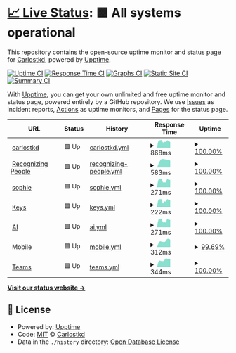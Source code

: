 # [📈 Live Status](https://carlostkd.ch): <!--live status--> **🟩 All systems operational**

This repository contains the open-source uptime monitor and status page for [Carlostkd](https://carlostkd.ch), powered by [Upptime](https://github.com/upptime/upptime).

[![Uptime CI](https://github.com/carlostkd/status/workflows/Uptime%20CI/badge.svg)](https://github.com/carlostkd/status/actions?query=workflow%3A%22Uptime+CI%22)
[![Response Time CI](https://github.com/carlostkd/status/workflows/Response%20Time%20CI/badge.svg)](https://github.com/carlostkd/status/actions?query=workflow%3A%22Response+Time+CI%22)
[![Graphs CI](https://github.com/carlostkd/status/workflows/Graphs%20CI/badge.svg)](https://github.com/carlostkd/status/actions?query=workflow%3A%22Graphs+CI%22)
[![Static Site CI](https://github.com/carlostkd/status/workflows/Static%20Site%20CI/badge.svg)](https://github.com/carlostkd/status/actions?query=workflow%3A%22Static+Site+CI%22)
[![Summary CI](https://github.com/carlostkd/status/workflows/Summary%20CI/badge.svg)](https://github.com/carlostkd/status/actions?query=workflow%3A%22Summary+CI%22)

With [Upptime](https://upptime.js.org), you can get your own unlimited and free uptime monitor and status page, powered entirely by a GitHub repository. We use [Issues](https://github.com/carlostkd/status/issues) as incident reports, [Actions](https://github.com/carlostkd/status/actions) as uptime monitors, and [Pages](https://carlostkd.ch) for the status page.

<!--start: status pages-->
<!-- This summary is generated by Upptime (https://github.com/upptime/upptime) -->
<!-- Do not edit this manually, your changes will be overwritten -->
<!-- prettier-ignore -->
| URL | Status | History | Response Time | Uptime |
| --- | ------ | ------- | ------------- | ------ |
| <img alt="" src="https://favicons.githubusercontent.com/carlostkd.ch" height="13"> [carlostkd](https://carlostkd.ch) | 🟩 Up | [carlostkd.yml](https://github.com/carlostkd/status/commits/HEAD/history/carlostkd.yml) | <details><summary><img alt="Response time graph" src="./graphs/carlostkd/response-time-week.png" height="20"> 868ms</summary><br><a href="https://carlostkd.github.io/status/history/carlostkd"><img alt="Response time 868" src="https://img.shields.io/endpoint?url=https%3A%2F%2Fraw.githubusercontent.com%2Fcarlostkd%2Fstatus%2FHEAD%2Fapi%2Fcarlostkd%2Fresponse-time.json"></a><br><a href="https://carlostkd.github.io/status/history/carlostkd"><img alt="24-hour response time 868" src="https://img.shields.io/endpoint?url=https%3A%2F%2Fraw.githubusercontent.com%2Fcarlostkd%2Fstatus%2FHEAD%2Fapi%2Fcarlostkd%2Fresponse-time-day.json"></a><br><a href="https://carlostkd.github.io/status/history/carlostkd"><img alt="7-day response time 868" src="https://img.shields.io/endpoint?url=https%3A%2F%2Fraw.githubusercontent.com%2Fcarlostkd%2Fstatus%2FHEAD%2Fapi%2Fcarlostkd%2Fresponse-time-week.json"></a><br><a href="https://carlostkd.github.io/status/history/carlostkd"><img alt="30-day response time 868" src="https://img.shields.io/endpoint?url=https%3A%2F%2Fraw.githubusercontent.com%2Fcarlostkd%2Fstatus%2FHEAD%2Fapi%2Fcarlostkd%2Fresponse-time-month.json"></a><br><a href="https://carlostkd.github.io/status/history/carlostkd"><img alt="1-year response time 868" src="https://img.shields.io/endpoint?url=https%3A%2F%2Fraw.githubusercontent.com%2Fcarlostkd%2Fstatus%2FHEAD%2Fapi%2Fcarlostkd%2Fresponse-time-year.json"></a></details> | <details><summary><a href="https://carlostkd.github.io/status/history/carlostkd">100.00%</a></summary><a href="https://carlostkd.github.io/status/history/carlostkd"><img alt="All-time uptime 100.00%" src="https://img.shields.io/endpoint?url=https%3A%2F%2Fraw.githubusercontent.com%2Fcarlostkd%2Fstatus%2FHEAD%2Fapi%2Fcarlostkd%2Fuptime.json"></a><br><a href="https://carlostkd.github.io/status/history/carlostkd"><img alt="24-hour uptime 100.00%" src="https://img.shields.io/endpoint?url=https%3A%2F%2Fraw.githubusercontent.com%2Fcarlostkd%2Fstatus%2FHEAD%2Fapi%2Fcarlostkd%2Fuptime-day.json"></a><br><a href="https://carlostkd.github.io/status/history/carlostkd"><img alt="7-day uptime 100.00%" src="https://img.shields.io/endpoint?url=https%3A%2F%2Fraw.githubusercontent.com%2Fcarlostkd%2Fstatus%2FHEAD%2Fapi%2Fcarlostkd%2Fuptime-week.json"></a><br><a href="https://carlostkd.github.io/status/history/carlostkd"><img alt="30-day uptime 100.00%" src="https://img.shields.io/endpoint?url=https%3A%2F%2Fraw.githubusercontent.com%2Fcarlostkd%2Fstatus%2FHEAD%2Fapi%2Fcarlostkd%2Fuptime-month.json"></a><br><a href="https://carlostkd.github.io/status/history/carlostkd"><img alt="1-year uptime 100.00%" src="https://img.shields.io/endpoint?url=https%3A%2F%2Fraw.githubusercontent.com%2Fcarlostkd%2Fstatus%2FHEAD%2Fapi%2Fcarlostkd%2Fuptime-year.json"></a></details>
| <img alt="" src="https://favicons.githubusercontent.com/mail.protonmail.com" height="13"> [Recognizing People](https://mail.protonmail.com) | 🟩 Up | [recognizing-people.yml](https://github.com/carlostkd/status/commits/HEAD/history/recognizing-people.yml) | <details><summary><img alt="Response time graph" src="./graphs/recognizing-people/response-time-week.png" height="20"> 583ms</summary><br><a href="https://carlostkd.github.io/status/history/recognizing-people"><img alt="Response time 583" src="https://img.shields.io/endpoint?url=https%3A%2F%2Fraw.githubusercontent.com%2Fcarlostkd%2Fstatus%2FHEAD%2Fapi%2Frecognizing-people%2Fresponse-time.json"></a><br><a href="https://carlostkd.github.io/status/history/recognizing-people"><img alt="24-hour response time 583" src="https://img.shields.io/endpoint?url=https%3A%2F%2Fraw.githubusercontent.com%2Fcarlostkd%2Fstatus%2FHEAD%2Fapi%2Frecognizing-people%2Fresponse-time-day.json"></a><br><a href="https://carlostkd.github.io/status/history/recognizing-people"><img alt="7-day response time 583" src="https://img.shields.io/endpoint?url=https%3A%2F%2Fraw.githubusercontent.com%2Fcarlostkd%2Fstatus%2FHEAD%2Fapi%2Frecognizing-people%2Fresponse-time-week.json"></a><br><a href="https://carlostkd.github.io/status/history/recognizing-people"><img alt="30-day response time 583" src="https://img.shields.io/endpoint?url=https%3A%2F%2Fraw.githubusercontent.com%2Fcarlostkd%2Fstatus%2FHEAD%2Fapi%2Frecognizing-people%2Fresponse-time-month.json"></a><br><a href="https://carlostkd.github.io/status/history/recognizing-people"><img alt="1-year response time 583" src="https://img.shields.io/endpoint?url=https%3A%2F%2Fraw.githubusercontent.com%2Fcarlostkd%2Fstatus%2FHEAD%2Fapi%2Frecognizing-people%2Fresponse-time-year.json"></a></details> | <details><summary><a href="https://carlostkd.github.io/status/history/recognizing-people">100.00%</a></summary><a href="https://carlostkd.github.io/status/history/recognizing-people"><img alt="All-time uptime 100.00%" src="https://img.shields.io/endpoint?url=https%3A%2F%2Fraw.githubusercontent.com%2Fcarlostkd%2Fstatus%2FHEAD%2Fapi%2Frecognizing-people%2Fuptime.json"></a><br><a href="https://carlostkd.github.io/status/history/recognizing-people"><img alt="24-hour uptime 100.00%" src="https://img.shields.io/endpoint?url=https%3A%2F%2Fraw.githubusercontent.com%2Fcarlostkd%2Fstatus%2FHEAD%2Fapi%2Frecognizing-people%2Fuptime-day.json"></a><br><a href="https://carlostkd.github.io/status/history/recognizing-people"><img alt="7-day uptime 100.00%" src="https://img.shields.io/endpoint?url=https%3A%2F%2Fraw.githubusercontent.com%2Fcarlostkd%2Fstatus%2FHEAD%2Fapi%2Frecognizing-people%2Fuptime-week.json"></a><br><a href="https://carlostkd.github.io/status/history/recognizing-people"><img alt="30-day uptime 100.00%" src="https://img.shields.io/endpoint?url=https%3A%2F%2Fraw.githubusercontent.com%2Fcarlostkd%2Fstatus%2FHEAD%2Fapi%2Frecognizing-people%2Fuptime-month.json"></a><br><a href="https://carlostkd.github.io/status/history/recognizing-people"><img alt="1-year uptime 100.00%" src="https://img.shields.io/endpoint?url=https%3A%2F%2Fraw.githubusercontent.com%2Fcarlostkd%2Fstatus%2FHEAD%2Fapi%2Frecognizing-people%2Fuptime-year.json"></a></details>
| <img alt="" src="https://favicons.githubusercontent.com/carlostkd.ch" height="13"> [sophie](https://carlostkd.ch/sophie) | 🟩 Up | [sophie.yml](https://github.com/carlostkd/status/commits/HEAD/history/sophie.yml) | <details><summary><img alt="Response time graph" src="./graphs/sophie/response-time-week.png" height="20"> 271ms</summary><br><a href="https://carlostkd.github.io/status/history/sophie"><img alt="Response time 271" src="https://img.shields.io/endpoint?url=https%3A%2F%2Fraw.githubusercontent.com%2Fcarlostkd%2Fstatus%2FHEAD%2Fapi%2Fsophie%2Fresponse-time.json"></a><br><a href="https://carlostkd.github.io/status/history/sophie"><img alt="24-hour response time 271" src="https://img.shields.io/endpoint?url=https%3A%2F%2Fraw.githubusercontent.com%2Fcarlostkd%2Fstatus%2FHEAD%2Fapi%2Fsophie%2Fresponse-time-day.json"></a><br><a href="https://carlostkd.github.io/status/history/sophie"><img alt="7-day response time 271" src="https://img.shields.io/endpoint?url=https%3A%2F%2Fraw.githubusercontent.com%2Fcarlostkd%2Fstatus%2FHEAD%2Fapi%2Fsophie%2Fresponse-time-week.json"></a><br><a href="https://carlostkd.github.io/status/history/sophie"><img alt="30-day response time 271" src="https://img.shields.io/endpoint?url=https%3A%2F%2Fraw.githubusercontent.com%2Fcarlostkd%2Fstatus%2FHEAD%2Fapi%2Fsophie%2Fresponse-time-month.json"></a><br><a href="https://carlostkd.github.io/status/history/sophie"><img alt="1-year response time 271" src="https://img.shields.io/endpoint?url=https%3A%2F%2Fraw.githubusercontent.com%2Fcarlostkd%2Fstatus%2FHEAD%2Fapi%2Fsophie%2Fresponse-time-year.json"></a></details> | <details><summary><a href="https://carlostkd.github.io/status/history/sophie">100.00%</a></summary><a href="https://carlostkd.github.io/status/history/sophie"><img alt="All-time uptime 100.00%" src="https://img.shields.io/endpoint?url=https%3A%2F%2Fraw.githubusercontent.com%2Fcarlostkd%2Fstatus%2FHEAD%2Fapi%2Fsophie%2Fuptime.json"></a><br><a href="https://carlostkd.github.io/status/history/sophie"><img alt="24-hour uptime 100.00%" src="https://img.shields.io/endpoint?url=https%3A%2F%2Fraw.githubusercontent.com%2Fcarlostkd%2Fstatus%2FHEAD%2Fapi%2Fsophie%2Fuptime-day.json"></a><br><a href="https://carlostkd.github.io/status/history/sophie"><img alt="7-day uptime 100.00%" src="https://img.shields.io/endpoint?url=https%3A%2F%2Fraw.githubusercontent.com%2Fcarlostkd%2Fstatus%2FHEAD%2Fapi%2Fsophie%2Fuptime-week.json"></a><br><a href="https://carlostkd.github.io/status/history/sophie"><img alt="30-day uptime 100.00%" src="https://img.shields.io/endpoint?url=https%3A%2F%2Fraw.githubusercontent.com%2Fcarlostkd%2Fstatus%2FHEAD%2Fapi%2Fsophie%2Fuptime-month.json"></a><br><a href="https://carlostkd.github.io/status/history/sophie"><img alt="1-year uptime 100.00%" src="https://img.shields.io/endpoint?url=https%3A%2F%2Fraw.githubusercontent.com%2Fcarlostkd%2Fstatus%2FHEAD%2Fapi%2Fsophie%2Fuptime-year.json"></a></details>
| <img alt="" src="https://favicons.githubusercontent.com/carlostkd.ch" height="13"> [Keys](https://carlostkd.ch/cloud/search.php) | 🟩 Up | [keys.yml](https://github.com/carlostkd/status/commits/HEAD/history/keys.yml) | <details><summary><img alt="Response time graph" src="./graphs/keys/response-time-week.png" height="20"> 222ms</summary><br><a href="https://carlostkd.github.io/status/history/keys"><img alt="Response time 222" src="https://img.shields.io/endpoint?url=https%3A%2F%2Fraw.githubusercontent.com%2Fcarlostkd%2Fstatus%2FHEAD%2Fapi%2Fkeys%2Fresponse-time.json"></a><br><a href="https://carlostkd.github.io/status/history/keys"><img alt="24-hour response time 222" src="https://img.shields.io/endpoint?url=https%3A%2F%2Fraw.githubusercontent.com%2Fcarlostkd%2Fstatus%2FHEAD%2Fapi%2Fkeys%2Fresponse-time-day.json"></a><br><a href="https://carlostkd.github.io/status/history/keys"><img alt="7-day response time 222" src="https://img.shields.io/endpoint?url=https%3A%2F%2Fraw.githubusercontent.com%2Fcarlostkd%2Fstatus%2FHEAD%2Fapi%2Fkeys%2Fresponse-time-week.json"></a><br><a href="https://carlostkd.github.io/status/history/keys"><img alt="30-day response time 222" src="https://img.shields.io/endpoint?url=https%3A%2F%2Fraw.githubusercontent.com%2Fcarlostkd%2Fstatus%2FHEAD%2Fapi%2Fkeys%2Fresponse-time-month.json"></a><br><a href="https://carlostkd.github.io/status/history/keys"><img alt="1-year response time 222" src="https://img.shields.io/endpoint?url=https%3A%2F%2Fraw.githubusercontent.com%2Fcarlostkd%2Fstatus%2FHEAD%2Fapi%2Fkeys%2Fresponse-time-year.json"></a></details> | <details><summary><a href="https://carlostkd.github.io/status/history/keys">100.00%</a></summary><a href="https://carlostkd.github.io/status/history/keys"><img alt="All-time uptime 100.00%" src="https://img.shields.io/endpoint?url=https%3A%2F%2Fraw.githubusercontent.com%2Fcarlostkd%2Fstatus%2FHEAD%2Fapi%2Fkeys%2Fuptime.json"></a><br><a href="https://carlostkd.github.io/status/history/keys"><img alt="24-hour uptime 100.00%" src="https://img.shields.io/endpoint?url=https%3A%2F%2Fraw.githubusercontent.com%2Fcarlostkd%2Fstatus%2FHEAD%2Fapi%2Fkeys%2Fuptime-day.json"></a><br><a href="https://carlostkd.github.io/status/history/keys"><img alt="7-day uptime 100.00%" src="https://img.shields.io/endpoint?url=https%3A%2F%2Fraw.githubusercontent.com%2Fcarlostkd%2Fstatus%2FHEAD%2Fapi%2Fkeys%2Fuptime-week.json"></a><br><a href="https://carlostkd.github.io/status/history/keys"><img alt="30-day uptime 100.00%" src="https://img.shields.io/endpoint?url=https%3A%2F%2Fraw.githubusercontent.com%2Fcarlostkd%2Fstatus%2FHEAD%2Fapi%2Fkeys%2Fuptime-month.json"></a><br><a href="https://carlostkd.github.io/status/history/keys"><img alt="1-year uptime 100.00%" src="https://img.shields.io/endpoint?url=https%3A%2F%2Fraw.githubusercontent.com%2Fcarlostkd%2Fstatus%2FHEAD%2Fapi%2Fkeys%2Fuptime-year.json"></a></details>
| <img alt="" src="https://favicons.githubusercontent.com/carlostkd.ch" height="13"> [AI](https://carlostkd.ch/AI) | 🟩 Up | [ai.yml](https://github.com/carlostkd/status/commits/HEAD/history/ai.yml) | <details><summary><img alt="Response time graph" src="./graphs/ai/response-time-week.png" height="20"> 271ms</summary><br><a href="https://carlostkd.github.io/status/history/ai"><img alt="Response time 271" src="https://img.shields.io/endpoint?url=https%3A%2F%2Fraw.githubusercontent.com%2Fcarlostkd%2Fstatus%2FHEAD%2Fapi%2Fai%2Fresponse-time.json"></a><br><a href="https://carlostkd.github.io/status/history/ai"><img alt="24-hour response time 271" src="https://img.shields.io/endpoint?url=https%3A%2F%2Fraw.githubusercontent.com%2Fcarlostkd%2Fstatus%2FHEAD%2Fapi%2Fai%2Fresponse-time-day.json"></a><br><a href="https://carlostkd.github.io/status/history/ai"><img alt="7-day response time 271" src="https://img.shields.io/endpoint?url=https%3A%2F%2Fraw.githubusercontent.com%2Fcarlostkd%2Fstatus%2FHEAD%2Fapi%2Fai%2Fresponse-time-week.json"></a><br><a href="https://carlostkd.github.io/status/history/ai"><img alt="30-day response time 271" src="https://img.shields.io/endpoint?url=https%3A%2F%2Fraw.githubusercontent.com%2Fcarlostkd%2Fstatus%2FHEAD%2Fapi%2Fai%2Fresponse-time-month.json"></a><br><a href="https://carlostkd.github.io/status/history/ai"><img alt="1-year response time 271" src="https://img.shields.io/endpoint?url=https%3A%2F%2Fraw.githubusercontent.com%2Fcarlostkd%2Fstatus%2FHEAD%2Fapi%2Fai%2Fresponse-time-year.json"></a></details> | <details><summary><a href="https://carlostkd.github.io/status/history/ai">100.00%</a></summary><a href="https://carlostkd.github.io/status/history/ai"><img alt="All-time uptime 100.00%" src="https://img.shields.io/endpoint?url=https%3A%2F%2Fraw.githubusercontent.com%2Fcarlostkd%2Fstatus%2FHEAD%2Fapi%2Fai%2Fuptime.json"></a><br><a href="https://carlostkd.github.io/status/history/ai"><img alt="24-hour uptime 100.00%" src="https://img.shields.io/endpoint?url=https%3A%2F%2Fraw.githubusercontent.com%2Fcarlostkd%2Fstatus%2FHEAD%2Fapi%2Fai%2Fuptime-day.json"></a><br><a href="https://carlostkd.github.io/status/history/ai"><img alt="7-day uptime 100.00%" src="https://img.shields.io/endpoint?url=https%3A%2F%2Fraw.githubusercontent.com%2Fcarlostkd%2Fstatus%2FHEAD%2Fapi%2Fai%2Fuptime-week.json"></a><br><a href="https://carlostkd.github.io/status/history/ai"><img alt="30-day uptime 100.00%" src="https://img.shields.io/endpoint?url=https%3A%2F%2Fraw.githubusercontent.com%2Fcarlostkd%2Fstatus%2FHEAD%2Fapi%2Fai%2Fuptime-month.json"></a><br><a href="https://carlostkd.github.io/status/history/ai"><img alt="1-year uptime 100.00%" src="https://img.shields.io/endpoint?url=https%3A%2F%2Fraw.githubusercontent.com%2Fcarlostkd%2Fstatus%2FHEAD%2Fapi%2Fai%2Fuptime-year.json"></a></details>
| <img alt="" src="https://favicons.githubusercontent.com/null" height="13"> Mobile | 🟩 Up | [mobile.yml](https://github.com/carlostkd/status/commits/HEAD/history/mobile.yml) | <details><summary><img alt="Response time graph" src="./graphs/mobile/response-time-week.png" height="20"> 312ms</summary><br><a href="https://carlostkd.github.io/status/history/mobile"><img alt="Response time 312" src="https://img.shields.io/endpoint?url=https%3A%2F%2Fraw.githubusercontent.com%2Fcarlostkd%2Fstatus%2FHEAD%2Fapi%2Fmobile%2Fresponse-time.json"></a><br><a href="https://carlostkd.github.io/status/history/mobile"><img alt="24-hour response time 312" src="https://img.shields.io/endpoint?url=https%3A%2F%2Fraw.githubusercontent.com%2Fcarlostkd%2Fstatus%2FHEAD%2Fapi%2Fmobile%2Fresponse-time-day.json"></a><br><a href="https://carlostkd.github.io/status/history/mobile"><img alt="7-day response time 312" src="https://img.shields.io/endpoint?url=https%3A%2F%2Fraw.githubusercontent.com%2Fcarlostkd%2Fstatus%2FHEAD%2Fapi%2Fmobile%2Fresponse-time-week.json"></a><br><a href="https://carlostkd.github.io/status/history/mobile"><img alt="30-day response time 312" src="https://img.shields.io/endpoint?url=https%3A%2F%2Fraw.githubusercontent.com%2Fcarlostkd%2Fstatus%2FHEAD%2Fapi%2Fmobile%2Fresponse-time-month.json"></a><br><a href="https://carlostkd.github.io/status/history/mobile"><img alt="1-year response time 312" src="https://img.shields.io/endpoint?url=https%3A%2F%2Fraw.githubusercontent.com%2Fcarlostkd%2Fstatus%2FHEAD%2Fapi%2Fmobile%2Fresponse-time-year.json"></a></details> | <details><summary><a href="https://carlostkd.github.io/status/history/mobile">99.69%</a></summary><a href="https://carlostkd.github.io/status/history/mobile"><img alt="All-time uptime 99.69%" src="https://img.shields.io/endpoint?url=https%3A%2F%2Fraw.githubusercontent.com%2Fcarlostkd%2Fstatus%2FHEAD%2Fapi%2Fmobile%2Fuptime.json"></a><br><a href="https://carlostkd.github.io/status/history/mobile"><img alt="24-hour uptime 99.69%" src="https://img.shields.io/endpoint?url=https%3A%2F%2Fraw.githubusercontent.com%2Fcarlostkd%2Fstatus%2FHEAD%2Fapi%2Fmobile%2Fuptime-day.json"></a><br><a href="https://carlostkd.github.io/status/history/mobile"><img alt="7-day uptime 99.69%" src="https://img.shields.io/endpoint?url=https%3A%2F%2Fraw.githubusercontent.com%2Fcarlostkd%2Fstatus%2FHEAD%2Fapi%2Fmobile%2Fuptime-week.json"></a><br><a href="https://carlostkd.github.io/status/history/mobile"><img alt="30-day uptime 99.69%" src="https://img.shields.io/endpoint?url=https%3A%2F%2Fraw.githubusercontent.com%2Fcarlostkd%2Fstatus%2FHEAD%2Fapi%2Fmobile%2Fuptime-month.json"></a><br><a href="https://carlostkd.github.io/status/history/mobile"><img alt="1-year uptime 99.69%" src="https://img.shields.io/endpoint?url=https%3A%2F%2Fraw.githubusercontent.com%2Fcarlostkd%2Fstatus%2FHEAD%2Fapi%2Fmobile%2Fuptime-year.json"></a></details>
| <img alt="" src="https://favicons.githubusercontent.com/carlostkd.ch" height="13"> [Teams](https://carlostkd.ch/mail) | 🟩 Up | [teams.yml](https://github.com/carlostkd/status/commits/HEAD/history/teams.yml) | <details><summary><img alt="Response time graph" src="./graphs/teams/response-time-week.png" height="20"> 344ms</summary><br><a href="https://carlostkd.github.io/status/history/teams"><img alt="Response time 344" src="https://img.shields.io/endpoint?url=https%3A%2F%2Fraw.githubusercontent.com%2Fcarlostkd%2Fstatus%2FHEAD%2Fapi%2Fteams%2Fresponse-time.json"></a><br><a href="https://carlostkd.github.io/status/history/teams"><img alt="24-hour response time 344" src="https://img.shields.io/endpoint?url=https%3A%2F%2Fraw.githubusercontent.com%2Fcarlostkd%2Fstatus%2FHEAD%2Fapi%2Fteams%2Fresponse-time-day.json"></a><br><a href="https://carlostkd.github.io/status/history/teams"><img alt="7-day response time 344" src="https://img.shields.io/endpoint?url=https%3A%2F%2Fraw.githubusercontent.com%2Fcarlostkd%2Fstatus%2FHEAD%2Fapi%2Fteams%2Fresponse-time-week.json"></a><br><a href="https://carlostkd.github.io/status/history/teams"><img alt="30-day response time 344" src="https://img.shields.io/endpoint?url=https%3A%2F%2Fraw.githubusercontent.com%2Fcarlostkd%2Fstatus%2FHEAD%2Fapi%2Fteams%2Fresponse-time-month.json"></a><br><a href="https://carlostkd.github.io/status/history/teams"><img alt="1-year response time 344" src="https://img.shields.io/endpoint?url=https%3A%2F%2Fraw.githubusercontent.com%2Fcarlostkd%2Fstatus%2FHEAD%2Fapi%2Fteams%2Fresponse-time-year.json"></a></details> | <details><summary><a href="https://carlostkd.github.io/status/history/teams">100.00%</a></summary><a href="https://carlostkd.github.io/status/history/teams"><img alt="All-time uptime 100.00%" src="https://img.shields.io/endpoint?url=https%3A%2F%2Fraw.githubusercontent.com%2Fcarlostkd%2Fstatus%2FHEAD%2Fapi%2Fteams%2Fuptime.json"></a><br><a href="https://carlostkd.github.io/status/history/teams"><img alt="24-hour uptime 100.00%" src="https://img.shields.io/endpoint?url=https%3A%2F%2Fraw.githubusercontent.com%2Fcarlostkd%2Fstatus%2FHEAD%2Fapi%2Fteams%2Fuptime-day.json"></a><br><a href="https://carlostkd.github.io/status/history/teams"><img alt="7-day uptime 100.00%" src="https://img.shields.io/endpoint?url=https%3A%2F%2Fraw.githubusercontent.com%2Fcarlostkd%2Fstatus%2FHEAD%2Fapi%2Fteams%2Fuptime-week.json"></a><br><a href="https://carlostkd.github.io/status/history/teams"><img alt="30-day uptime 100.00%" src="https://img.shields.io/endpoint?url=https%3A%2F%2Fraw.githubusercontent.com%2Fcarlostkd%2Fstatus%2FHEAD%2Fapi%2Fteams%2Fuptime-month.json"></a><br><a href="https://carlostkd.github.io/status/history/teams"><img alt="1-year uptime 100.00%" src="https://img.shields.io/endpoint?url=https%3A%2F%2Fraw.githubusercontent.com%2Fcarlostkd%2Fstatus%2FHEAD%2Fapi%2Fteams%2Fuptime-year.json"></a></details>

<!--end: status pages-->

[**Visit our status website →**](https://carlostkd.ch)

## 📄 License

- Powered by: [Upptime](https://github.com/upptime/upptime)
- Code: [MIT](./LICENSE) © [Carlostkd](https://carlostkd.ch)
- Data in the `./history` directory: [Open Database License](https://opendatacommons.org/licenses/odbl/1-0/)
